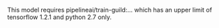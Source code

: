 This model requires pipelineai/train-guild:... which has an upper limit of tensorflow 1.2.1 and python 2.7 only.
